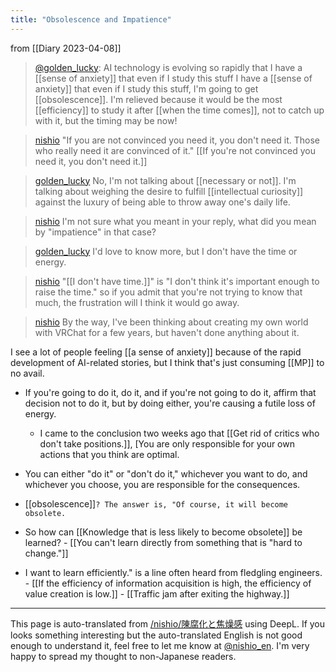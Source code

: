 ```yaml
---
title: "Obsolescence and Impatience"
---
```


from  [[Diary 2023-04-08]]
> [@golden_lucky](https://twitter.com/golden_lucky/status/1644300241108340754?s=20): AI technology is evolving so rapidly that I have a [[sense of anxiety]] that even if I study this stuff I have a [[sense of anxiety]] that even if I study this stuff, I'm going to get [[obsolescence]]. I'm relieved because it would be the most [[efficiency]] to study it after [[when the time comes]], not to catch up with it, but the timing may be now!

> [nishio](https://twitter.com/nishio/status/1644303167499436035) "If you are not convinced you need it, you don't need it. Those who really need it are convinced of it."
>   [[If you're not convinced you need it, you don't need it.]]

> [golden_lucky](https://twitter.com/golden_lucky/status/1644304534121115648) No, I'm not talking about [[necessary or not]]. I'm talking about weighing the desire to fulfill [[intellectual curiosity]] against the luxury of being able to throw away one's daily life.

> [nishio](https://twitter.com/nishio/status/1644305614473150467) I'm not sure what you meant in your reply, what did you mean by "impatience" in that case?

> [golden_lucky](https://twitter.com/golden_lucky/status/1644305856463519750) I'd love to know more, but I don't have the time or energy.

> [nishio](https://twitter.com/nishio/status/1644306663661527040) "[[I don't have time.]]" is "I don't think it's important enough to raise the time." so if you admit that you're not trying to know that much, the frustration will I think it would go away.

> [nishio](https://twitter.com/nishio/status/1644306932071796736) By the way, I've been thinking about creating my own world with VRChat for a few years, but haven't done anything about it.

I see a lot of people feeling [[a sense of anxiety]] because of the rapid development of AI-related stories, but I think that's just consuming [[MP]] to no avail.
- If you're going to do it, do it, and if you're not going to do it, affirm that decision not to do it, but by doing either, you're causing a futile loss of energy.
    - I came to the conclusion two weeks ago that [[Get rid of critics who don't take positions.]], [You are only responsible for your own actions that you think are optimal.
- You can either "do it" or "don't do it," whichever you want to do, and whichever you choose, you are responsible for the consequences.

- [[obsolescence]]`? The answer is, "Of course, it will become obsolete.`
- So how can [[Knowledge that is less likely to become obsolete]] be learned?
        - [[You can't learn directly from something that is "hard to change."]]
- I want to learn efficiently." is a line often heard from fledgling engineers.
        - [[If the efficiency of information acquisition is high, the efficiency of value creation is low.]]
        - [[Traffic jam after exiting the highway.]]


---
This page is auto-translated from [/nishio/陳腐化と焦燥感](https://scrapbox.io/nishio/陳腐化と焦燥感) using DeepL. If you looks something interesting but the auto-translated English is not good enough to understand it, feel free to let me know at [@nishio_en](https://twitter.com/nishio_en). I'm very happy to spread my thought to non-Japanese readers.
